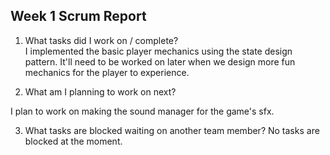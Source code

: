 ## Week 1 Scrum Report

1) What tasks did I work on / complete?<br>
I implemented the basic player mechanics using the state design pattern. It'll need to be worked on later when we design more fun mechanics for the player to experience.

2) What am I planning to work on next?

I plan to work on making the sound manager for the game's sfx.

3) What tasks are blocked waiting on another team member?
No tasks are blocked at the moment.
